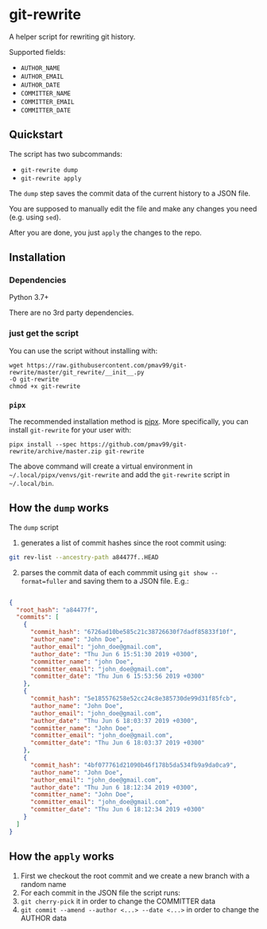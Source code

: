 git-rewrite
===========

A helper script for rewriting git history.

Supported fields:

- `AUTHOR_NAME`
- `AUTHOR_EMAIL`
- `AUTHOR_DATE`
- `COMMITTER_NAME`
- `COMMITTER_EMAIL`
- `COMMITTER_DATE`

## Quickstart

The script has two subcommands:

- `git-rewrite dump`
- `git-rewrite apply`

The `dump` step saves the commit data of the current history to a JSON file.

You are supposed to manually edit the file and make any changes you need (e.g. using `sed`).

After you are done, you just `apply` the changes to the repo.


## Installation

### Dependencies

Python 3.7+

There are no 3rd party dependencies.

### just get the script

You can use the script without installing with:

```
wget https://raw.githubusercontent.com/pmav99/git-rewrite/master/git_rewrite/__init__.py
-O git-rewrite
chmod +x git-rewrite
```

### `pipx`

The recommended installation method is [pipx](https://github.com/cs01/pipx).  More
specifically, you can install `git-rewrite` for your user with:

```
pipx install --spec https://github.com/pmav99/git-rewrite/archive/master.zip git-rewrite
```

The above command will create a virtual environment in `~/.local/pipx/venvs/git-rewrite`
and add the `git-rewrite` script in `~/.local/bin`.

## How the `dump` works

The `dump` script

1. generates a list of commit hashes since the root commit using:

``` bash
git rev-list --ancestry-path a84477f..HEAD
```

2. parses the commit data of each commmit using `git show --format=fuller` and saving
   them to a JSON file. E.g.:

``` JSON

{
  "root_hash": "a84477f",
  "commits": [
    {
      "commit_hash": "6726ad10be585c21c38726630f7dadf85833f10f",
      "author_name": "John Doe",
      "author_email": "john_doe@gmail.com",
      "author_date": "Thu Jun 6 15:51:30 2019 +0300",
      "committer_name": "john Doe",
      "committer_email": "john_doe@gmail.com",
      "committer_date": "Thu Jun 6 15:53:56 2019 +0300"
    },
    {
      "commit_hash": "5e185576258e52cc24c8e385730de99d31f85fcb",
      "author_name": "John Doe",
      "author_email": "john_doe@gmail.com",
      "author_date": "Thu Jun 6 18:03:37 2019 +0300",
      "committer_name": "John Doe",
      "committer_email": "john_doe@gmail.com",
      "committer_date": "Thu Jun 6 18:03:37 2019 +0300"
    },
    {
      "commit_hash": "4bf077761d21090b46f178b5da534fb9a9da0ca9",
      "author_name": "John Doe",
      "author_email": "john_doe@gmail.com",
      "author_date": "Thu Jun 6 18:12:34 2019 +0300",
      "committer_name": "John Doe",
      "committer_email": "john_doe@gmail.com",
      "committer_date": "Thu Jun 6 18:12:34 2019 +0300"
    }
  ]
}

```

## How the `apply` works

1. First we checkout the root commit and we create a new branch with a random name
2. For each commit in the JSON file the script runs:
  1. `git cherry-pick` it in order to change the COMMITTER data
  2. `git commit --amend --author <...> --date <...>` in order to change the AUTHOR data
